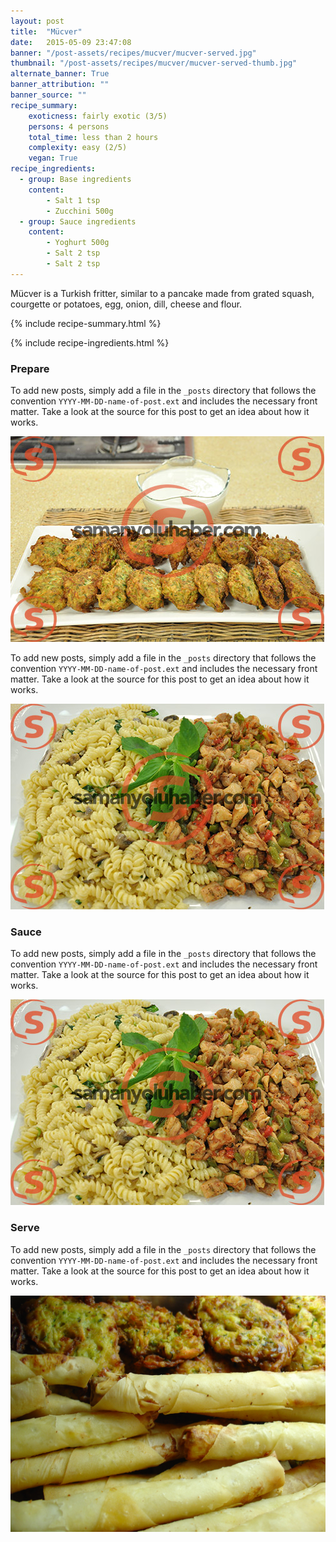 ```yaml
---
layout: post
title:  "Mücver"
date:   2015-05-09 23:47:08
banner: "/post-assets/recipes/mucver/mucver-served.jpg"
thumbnail: "/post-assets/recipes/mucver/mucver-served-thumb.jpg"
alternate_banner: True
banner_attribution: ""
banner_source: ""
recipe_summary:
    exoticness: fairly exotic (3/5)
    persons: 4 persons
    total_time: less than 2 hours
    complexity: easy (2/5)
    vegan: True 
recipe_ingredients:
  - group: Base ingredients
    content:
        - Salt 1 tsp
        - Zucchini 500g
  - group: Sauce ingredients            
    content:
        - Yoghurt 500g
        - Salt 2 tsp
        - Salt 2 tsp
---
```


Mücver is a Turkish fritter, similar to a pancake made from grated squash, courgette or potatoes, egg, onion, dill, cheese and flour.

<!--more-->

{% include recipe-summary.html %}

{% include recipe-ingredients.html %}

### Prepare

To add new posts, simply add a file in the `_posts` directory that follows the convention `YYYY-MM-DD-name-of-post.ext` and includes the necessary front matter. Take a look at the source for this post to get an idea about how it works.

![Screenshot](/post-assets/recipes/mucver/mucver-01.jpg)

To add new posts, simply add a file in the `_posts` directory that follows the convention `YYYY-MM-DD-name-of-post.ext` and includes the necessary front matter. Take a look at the source for this post to get an idea about how it works.

![Screenshot](/post-assets/recipes/mucver/mucver-02.jpg)

### Sauce

To add new posts, simply add a file in the `_posts` directory that follows the convention `YYYY-MM-DD-name-of-post.ext` and includes the necessary front matter. Take a look at the source for this post to get an idea about how it works.

![Screenshot](/post-assets/recipes/mucver/mucver-02.jpg)

### Serve

To add new posts, simply add a file in the `_posts` directory that follows the convention `YYYY-MM-DD-name-of-post.ext` and includes the necessary front matter. Take a look at the source for this post to get an idea about how it works.

![Screenshot](/post-assets/recipes/mucver/mucver-served.jpg)